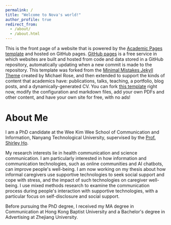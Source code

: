 ```yaml
---
permalink: /
title: "Welcome to Nova's world!"
author_profile: true
redirect_from: 
  - /about/
  - /about.html
---
```


This is the front page of a website that is powered by the [Academic Pages template](https://github.com/academicpages/academicpages.github.io) and hosted on GitHub pages. [GitHub pages](https://pages.github.com) is a free service in which websites are built and hosted from code and data stored in a GitHub repository, automatically updating when a new commit is made to the repository. This template was forked from the [Minimal Mistakes Jekyll Theme](https://mmistakes.github.io/minimal-mistakes/) created by Michael Rose, and then extended to support the kinds of content that academics have: publications, talks, teaching, a portfolio, blog posts, and a dynamically-generated CV. You can fork [this template](https://github.com/academicpages/academicpages.github.io) right now, modify the configuration and markdown files, add your own PDFs and other content, and have your own site for free, with no ads!

About Me
======
I am a PhD candidate at the Wee Kim Wee School of Communication and Information, Nanyang Technological University, supervised by the [Prof. Shirley Ho](https://blogs.ntu.edu.sg/shirleysho/). 

My research interests lie in health communication and science communication. I am particularly interested in how information and communication technologies, such as online communities and AI chatbots, can improve people's well-being. I am now working on my thesis about how informal caregivers use supportive technologies to seek social support and cope with stress, and the impact of such technologies on caregiver well-being. I use mixed methods research to examine the communication process during people's interaction with supportive technologies, with a particular focus on self-disclosure and social support. 

Before pursuing the PhD degree, I received my MA degree in Communication at Hong Kong Baptist University and a Bachelor's degree in Advertising at Zhejiang University. 

